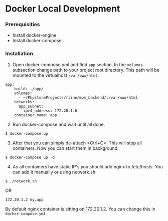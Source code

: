 # Docker Local Development

### Prerequisities
* Install docker-engine
* Install docker-compose

### Installation

1) Open docker-compose.yml and find `app` section. In the `volumes` subsection change path to your project root directory. This path will be mounted to the virtualhost ```/var/www/html```.
```
app:
    build: ./app/
    volumes:
      - ~/PhpstormProjects/rline/mom_backend/:/var/www/html
    networks:
      app_subnet:
        ipv4_address: 172.20.1.6
    container_name: app
```


2) Run docker-compose and wait until all done.
```
$ docker-compose up
```

3) After that you can simply de-attach <Ctrl+C>. This will stop all containers. Now you can start them in background:
```
$ docker-compose up -d
```

4) As all containers have static IP's you should add nginx to /etc/hosts. You can add it manually or using network.sh:
```
$ ./network.sh
```
OR
```
172.20.1.2 my.app
```
By default nginx container is sitting on 172.20.1.2. You can change this in `docker-compose.yml`
